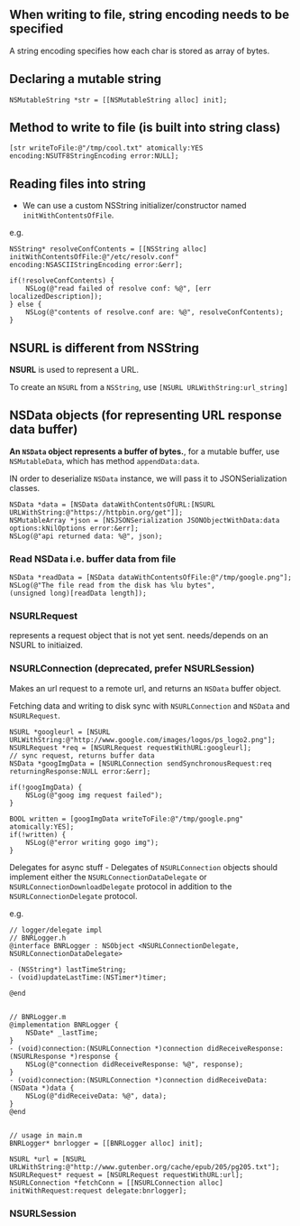 

## When writing to file, string encoding needs to be specified

A string encoding specifies how each char is stored as array of bytes.

## Declaring a mutable string

```objc
NSMutableString *str = [[NSMutableString alloc] init];
```

## Method to write to file (is built into string class)

```objc
[str writeToFile:@"/tmp/cool.txt" atomically:YES encoding:NSUTF8StringEncoding error:NULL];
```


## Reading files into string

* We can use a custom NSString initializer/constructor named `initWithContentsOfFile`.

e.g.
```objc
NSString* resolveConfContents = [[NSString alloc] initWithContentsOfFile:@"/etc/resolv.conf" encoding:NSASCIIStringEncoding error:&err];

if(!resolveConfContents) {
    NSLog(@"read failed of resolve conf: %@", [err localizedDescription]);
} else {
    NSLog(@"contents of resolve.conf are: %@", resolveConfContents);
}
```


## NSURL is different from NSString

**NSURL** is used to represent a URL.

To create an `NSURL` from a `NSString`,
use `[NSURL URLWithString:url_string]`

## NSData objects (for representing URL response data buffer)

**An `NSData` object represents a buffer of bytes.**, for a mutable buffer, use `NSMutableData`, which has method `appendData:data`.

IN order to deserialize `NSData` instance, we will pass it to JSONSerialization classes.


```objc
NSData *data = [NSData dataWithContentsOfURL:[NSURL URLWithString:@"https://httpbin.org/get"]];
NSMutableArray *json = [NSJSONSerialization JSONObjectWithData:data options:kNilOptions error:&err];
NSLog(@"api returned data: %@", json);
```

### Read NSData i.e. buffer data from file

```objc
NSData *readData = [NSData dataWithContentsOfFile:@"/tmp/google.png"];
NSLog(@"The file read from the disk has %lu bytes",
(unsigned long)[readData length]);
```

### NSURLRequest

represents a request object that is not yet sent.
needs/depends on an NSURL to initiaized.

### NSURLConnection (deprecated, prefer NSURLSession)

Makes an url request to a remote url, and returns an `NSData` buffer object.

Fetching data and writing to disk sync with `NSURLConnection` and `NSData` and `NSURLRequest`.

```objc
NSURL *googleurl = [NSURL URLWithString:@"http://www.google.com/images/logos/ps_logo2.png"];
NSURLRequest *req = [NSURLRequest requestWithURL:googleurl];
// sync request, returns buffer data
NSData *googImgData = [NSURLConnection sendSynchronousRequest:req returningResponse:NULL error:&err];

if(!googImgData) {
    NSLog(@"goog img request failed");
}

BOOL written = [googImgData writeToFile:@"/tmp/google.png" atomically:YES];
if(!written) {
    NSLog(@"error writing gogo img");
}
```

Delegates for async stuff - Delegates of `NSURLConnection` objects should implement either the `NSURLConnectionDataDelegate` or `NSURLConnectionDownloadDelegate` protocol in addition to the `NSURLConnectionDelegate` protocol.

e.g.
```objc
// logger/delegate impl
// BNRLogger.h
@interface BNRLogger : NSObject <NSURLConnectionDelegate, NSURLConnectionDataDelegate>

- (NSString*) lastTimeString;
- (void)updateLastTime:(NSTimer*)timer;

@end


// BNRLogger.m
@implementation BNRLogger {
    NSDate* _lastTime;
}
- (void)connection:(NSURLConnection *)connection didReceiveResponse:(NSURLResponse *)response {
    NSLog(@"connection didReceiveResponse: %@", response);
}
- (void)connection:(NSURLConnection *)connection didReceiveData:(NSData *)data {
    NSLog(@"didReceiveData: %@", data);
}
@end


// usage in main.m
BNRLogger* bnrlogger = [[BNRLogger alloc] init];

NSURL *url = [NSURL URLWithString:@"http://www.gutenber.org/cache/epub/205/pg205.txt"];
NSURLRequest* request = [NSURLRequest requestWithURL:url];
NSURLConnection *fetchConn = [[NSURLConnection alloc] initWithRequest:request delegate:bnrlogger];
```


### NSURLSession



